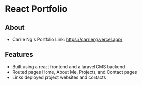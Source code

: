 # React Portfolio

## About 
- Carrie Ng's Portfolio Link: https://carrieng.vercel.app/

## Features
- Built using a react frontend and a laravel CMS backend
- Routed pages Home, About Me, Projects, and Contact pages
- Links deployed project websites and contacts 
